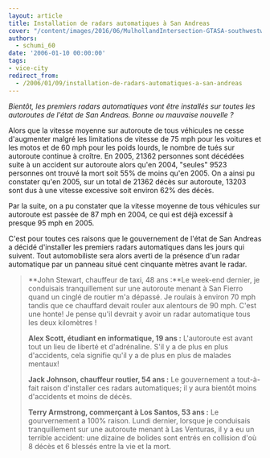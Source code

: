 ```yaml
---
layout: article
title: Installation de radars automatiques à San Andreas
cover: "/content/images/2016/06/MulhollandIntersection-GTASA-southwestwards.jpg"
authors:
  - schumi_60
date: '2006-01-10 00:00:00'
tags:
- vice-city
redirect_from:
  - /2006/01/09/installation-de-radars-automatiques-a-san-andreas
---
```


_Bientôt, les premiers radars automatiques vont être installés sur toutes les autoroutes de l'état de San Andreas. Bonne ou mauvaise nouvelle ?_

Alors que la vitesse moyenne sur autoroute de tous véhicules ne cesse d'augmenter malgré les limitations de vitesse de 75 mph pour les voitures et les motos et de 60 mph pour les poids lourds, le nombre de tués sur autoroute continue à croître. En 2005, 21362 personnes sont décédées suite à un accident sur autoroute alors qu'en 2004, "seules" 9523 personnes ont trouvé la mort soit 55% de moins qu'en 2005. On a ainsi pu constater qu'en 2005, sur un total de 21362 décès sur autoroute, 13203 sont dus à une vitesse excessive soit environ 62% des décès.

Par la suite, on a pu constater que la vitesse moyenne de tous véhicules sur autoroute est passée de 87 mph en 2004, ce qui est déjà excessif à presque 95 mph en 2005.

C'est pour toutes ces raisons que le gouvernement de l'état de San Andreas a décidé d'installer les premiers radars automatiques dans les jours qui suivent. Tout automobiliste sera alors averti de la présence d'un radar automatique par un panneau situé cent cinquante mètres avant le radar.

> \*\*John Stewart, chauffeur de taxi, 48 ans :\*\*Le week-end dernier, je conduisais tranquillement sur une autoroute menant à San Fierro quand un cinglé de routier m'a dépassé. Je roulais à environ 70 mph tandis que ce chauffard devait rouler aux alentours de 90 mph. C'est une honte! Je pense qu'il devrait y avoir un radar automatique tous les deux kilomètres !
> 
> **Alex Scott, étudiant en informatique, 19 ans :** L'autoroute est avant tout un lieu de liberté et d'adrénaline. S'il y a de plus en plus d'accidents, cela signifie qu'il y a de plus en plus de malades mentaux!
> 
> **Jack Johnson, chauffeur routier, 54 ans :** Le gouvernement a tout-à-fait raison d'installer ces radars automatiques; il y aura bientôt moins d'accidents et moins de décès.
> 
> **Terry Armstrong, commerçant à Los Santos, 53 ans :** Le gourvernement a 100% raison. Lundi dernier, lorsque je conduisais tranquillement sur une autoroute menant à Las Venturas, il y a eu un terrible accident: une dizaine de bolides sont entrés en collision d'où 8 décès et 6 blessés entre la vie et la mort.